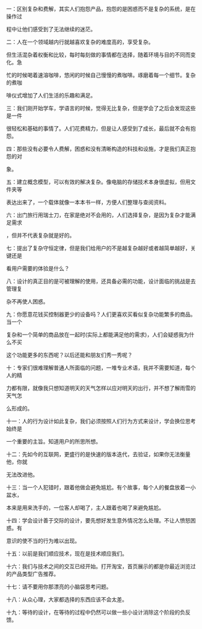 一：区别复杂和费解，其实人们抱怨产品，抱怨的是困惑而不是复杂的系统，是在操作过

程中让他们感受到了无法继续的迷茫。

二：人在一个领域越内行就越喜欢复杂的难度高的，享受复杂。

但生活混杂着权衡和比较，每时每刻做的事情都在选择，随着环境与目的不同而变化。急

忙的时候喝着速溶咖啡，悠闲的时候自己慢慢的煮咖啡。琢磨着每一个细节。复杂的煮咖

啡仪式增加了人们生活的乐趣和满足。

三：我们刚开始学车，学语言的时候，觉得无比复杂，但是学会了之后会发现这些是一件

很轻松和基础的事情了。人们花费精力，但是让人感受到了成长，最后就不会有抱怨。

四：那些没有必要令人费解，困惑和没有清晰构造的科技和设施，才是我们真正抱怨的对

象。

五：建立概念模型，可以有效的解决复杂。像电脑的存储技术本身很虚拟，但用文件夹等

表达出来了，一个载体就像一本本书一样，方便人们整理与查阅资料。

六：出门旅行用瑞士刀，在家是绝对不会用的，人们选择复杂，是因为复杂才能满足需求

，但并不代表复杂就是好的。

七：提出了复杂守恒定律，但是我们给用户的不是越复杂越好或者越简单越好，关键还是

看用户需要的体验是什么？

八：设计的真正目的是可被理解的使用，还具备必需的功能，设计面临的挑战是去管理复

杂不再使人困惑。

九：你愿意花钱买控制器更少的设备吗？人们更喜欢买看似复杂功能繁多的商品。当一个

复杂和一个简单的商品放在一起时(实际上都能满足他的需求)，人们会疑惑我为什么不买

这个功能更多的东西呢？以后还能和朋友们秀一秀呢？

十：专家们很难理解普通人所面临的问题，一堆专业术语，我并不需要知道，每个人的精

力都有限，就像我只想知道明天的天气怎样以应对明天的出行，并不想了解雨雪的天气怎

么形成的。

十一：人的行为设计如此复杂，我们必须按照人们行为方式来设计，学会换位思考始终是

一个重要的主旨。知道用户的所思所想。

十二：先如今的互联网，更盛行的是快速的版本迭代，去验证，如果你无法衡量他，你就

无法改进他。

十三：当一个人犯错时，跟着他做会避免尴尬。有个故事，每个人的餐盘放着一小盆水，

本来是用来洗手的，一位客人却喝了，主人跟着也喝了来避免尴尬。

十四：学会设计善于交际的设计，要先想好发生意外情况怎么处理。不让人愤怒困惑。有

意识的使不当的行为难以出现。

十五：以前是我们顺应技术，现在是技术顺应我们。

十六：我们与技术之间的交互已经开始。打开淘宝，首页展示的都是你最近浏览过的产品类型广告推荐。

十七：请不要用你那漂亮的小脑袋思考问题。

十八：从众心理，大家都选择的东西应该不会太差。

十九：等待的设计，在等待的过程中仍然可以做一些小设计消除这个阶段的负反馈。